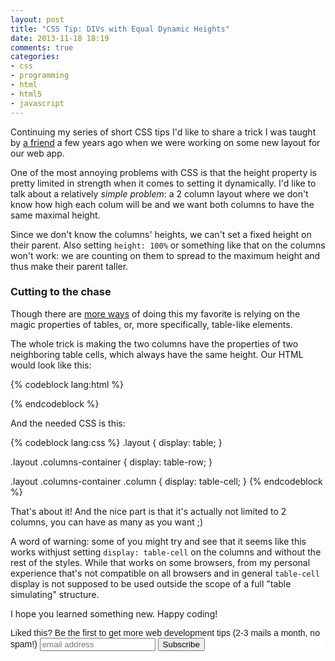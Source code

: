```yaml
---
layout: post
title: "CSS Tip: DIVs with Equal Dynamic Heights"
date: 2013-11-18 18:19
comments: true
categories: 
- css
- programming
- html
- html5
- javascript
---
```


Continuing my series of short CSS tips I'd like to share a trick I was taught by [a friend](http://twitter.com/davidbrai) a few years ago when we were working on some new layout for our web app.

One of the most annoying problems with CSS is that the height property is pretty limited in strength when it comes to setting it dynamically. I'd like to talk about a relatively *simple problem*: a 2 column layout where we don't know how high each colum will be and we want both columns to have the same maximal height.

Since we don't know the columns' heights, we can't set a fixed height on their parent. Also setting `height: 100%` or something like that on the columns won't work: we are counting on them to spread to the maximum height and thus make their parent taller.

### Cutting to the chase

Though there are [more ways](http://alistapart.com/article/multicolumnlayouts) of doing this my favorite is relying on the magic properties of tables, or, more specifically, table-like elements.

The whole trick is making the two columns have the properties of two neighboring table cells, which always have the same height. Our HTML would look like this:

{% codeblock lang:html %}
<div class="layout">
    <div class="columns-container">
        <div class="column"></div>
        <div class="column"></div>
    </div>
</div>
{% endcodeblock %}

And the needed CSS is this:

{% codeblock lang:css %}
.layout {
    display: table;
}

.layout .columns-container {
    display: table-row;
}

.layout .columns-container .column {
    display: table-cell;
}
{% endcodeblock %}

That's about it! And the nice part is that it's actually not limited to 2 columns, you can have as many as you want ;)

A word of warning: some of you might try and see that it seems like this works withjust setting `display: table-cell` on the columns and without the rest of the styles. While that works on some browsers, from my personal experience that's not compatible on all browsers and in general `table-cell` display is not supposed to be used outside the scope of a full "table simulating" structure.

I hope you learned something new. Happy coding!

<!-- Begin MailChimp Signup Form -->
<link href="http://cdn-images.mailchimp.com/embedcode/slim-081711.css" rel="stylesheet" type="text/css">
<style type="text/css">
    #mc_embed_signup{background:#fff; clear:left; font:14px Helvetica,Arial,sans-serif; }
</style>
<div id="mc_embed_signup">
<form action="http://codelord.us6.list-manage.com/subscribe/post?u=78b36f07d7d2e7e91eb8deee3&amp;id=c9a8d439c8" method="post" id="mc-embedded-subscribe-form" name="mc-embedded-subscribe-form" class="validate" target="_blank" novalidate>
    <label for="mce-EMAIL">Liked this? Be the first to get more web development tips (2-3 mails a month, no spam!)</label>
    <input type="email" value="" name="EMAIL" class="email" id="mce-EMAIL" placeholder="email address" required style="display: inline">
    <input type="submit" value="Subscribe" name="subscribe" id="mc-embedded-subscribe" class="button" style="display: inline">
</form>
</div>
<!--End mc_embed_signup-->
